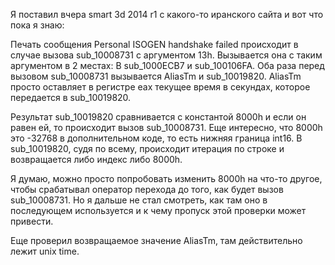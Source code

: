 Я поставил вчера smart 3d 2014 r1 с какого-то иранского сайта и вот что пока я знаю:

Печать сообщения Personal ISOGEN handshake failed происходит в случае вызова sub_10008731 с аргументом 13h.
Вызывается она с таким аргументом в 2 местах:
В sub_1000ECB7 и sub_100106FA.
Оба раза перед вызовом sub_10008731 вызывается AliasTm и sub_10019820.
AliasTm просто оставляет в регистре  eax текущее время в секундах, которое передается в sub_10019820.
 
Результат sub_10019820 сравнивается с константой 8000h и если он равен ей, то происходит вызов sub_10008731.
Еще интересно, что 8000h это -32768 в дополнительном коде, то есть нижняя граница int16.
В sub_10019820, судя по всему, происходит итерация по строке и возвращается либо индекс либо 8000h.

Я думаю, можно просто попробовать изменить 8000h на что-то другое, чтобы срабатывал оператор перехода до того, как будет вызов sub_10008731.
Но я дальше не стал смотреть, как там оно в последующем используется и к чему пропуск этой проверки может привести.

Еще проверил возвращаемое значение AliasTm, там действительно лежит unix time.

